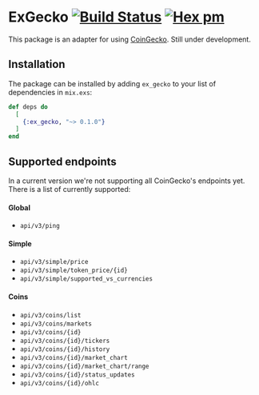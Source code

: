 # ExGecko [![Build Status](https://github.com/patrykwozinski/ex-gecko/workflows/CI/badge.svg)](https://github.com/patrykwozinski/ex-gecko/actions) [![Hex pm](https://img.shields.io/hexpm/v/ex-gecko.svg?style=flat)](https://hex.pm/packages/ex-gecko)

This package is an adapter for using [CoinGecko](https://coingecko.com). Still under development.

## Installation

The package can be installed by adding `ex_gecko` to your list of dependencies in `mix.exs`:

```elixir
def deps do
  [
    {:ex_gecko, "~> 0.1.0"}
  ]
end
```


## Supported endpoints
In a current version we're not supporting all CoinGecko's endpoints yet. There is a list of currently supported:
#### Global
- `api/v3/ping`

#### Simple
- `api/v3/simple/price`
- `api/v3/simple/token_price/{id}`
- `api/v3/simple/supported_vs_currencies`

#### Coins
- `api/v3/coins/list`
- `api/v3/coins/markets`
- `api/v3/coins/{id}`
- `api/v3/coins/{id}/tickers`
- `api/v3/coins/{id}/history`
- `api/v3/coins/{id}/market_chart`
- `api/v3/coins/{id}/market_chart/range`
- `api/v3/coins/{id}/status_updates`
- `api/v3/coins/{id}/ohlc`
